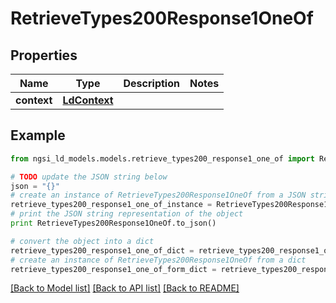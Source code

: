 # RetrieveTypes200Response1OneOf


## Properties
Name | Type | Description | Notes
------------ | ------------- | ------------- | -------------
**context** | [**LdContext**](LdContext.md) |  | 

## Example

```python
from ngsi_ld_models.models.retrieve_types200_response1_one_of import RetrieveTypes200Response1OneOf

# TODO update the JSON string below
json = "{}"
# create an instance of RetrieveTypes200Response1OneOf from a JSON string
retrieve_types200_response1_one_of_instance = RetrieveTypes200Response1OneOf.from_json(json)
# print the JSON string representation of the object
print RetrieveTypes200Response1OneOf.to_json()

# convert the object into a dict
retrieve_types200_response1_one_of_dict = retrieve_types200_response1_one_of_instance.to_dict()
# create an instance of RetrieveTypes200Response1OneOf from a dict
retrieve_types200_response1_one_of_form_dict = retrieve_types200_response1_one_of.from_dict(retrieve_types200_response1_one_of_dict)
```
[[Back to Model list]](../README.md#documentation-for-models) [[Back to API list]](../README.md#documentation-for-api-endpoints) [[Back to README]](../README.md)



